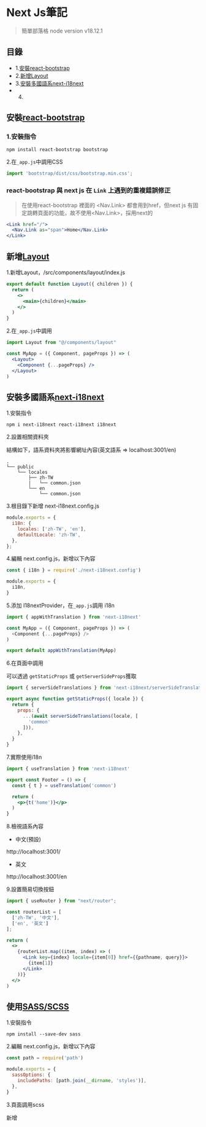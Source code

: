 # Next Js筆記
> 簡單部落格
> node version v18.12.1

## 目錄
* 1.[安裝react-bootstrap](#安裝react-bootstrap)
* 2.[新增Layout](#新增layout)
* 3.[安裝多國語系next-i18next](#安裝多國語系next-i18next)
* 4.

## 安裝[react-bootstrap](https://react-bootstrap.netlify.app/)
### 1.安裝指令
```
npm install react-bootstrap bootstrap
```

2.在`_app.js`中調用CSS
```jsx
import 'bootstrap/dist/css/bootstrap.min.css';
```

### react-bootstrap 與 next js 在 `Link` 上遇到的重複錯誤修正
> 在使用react-bootstrap <Navbar> 裡面的 <Nav.Link> 都會用到href，但next js 有固定跳轉頁面的功能，故不使用<Nav.Link>，採用next的 <Link>

```jsx
<Link href="/">
  <Nav.Link as="span">Home</Nav.Link>
</Link>
```

## 新增[Layout](https://nextjs.org/docs/basic-features/layouts)
1.新增Layout，/src/components/layout/index.js
```jsx
export default function Layout({ children }) {
  return (
    <>
      <main>{children}</main>
    </>
  )
}
```

2.在`_app.js`中調用
```jsx
import Layout from "@/components/layout"

const MyApp = ({ Component, pageProps }) => (
  <Layout>
    <Component {...pageProps} />
  </Layout>
)
```

## 安裝多國語系[next-i18next](https://github.com/i18next/next-i18next)
1.安裝指令
```
npm i next-i18next react-i18next i18next
```

2.設置相關資料夾

結構如下，語系資料夾將影響網址內容(英文語系 => localhost:3001/en)
```
.
└── public
    └── locales
        ├── zh-TW
        |   └── common.json
        └── en
            └── common.json
```

3.根目錄下新增 next-i18next.config.js
```javascript
module.exports = {
  i18n: {
    locales: ['zh-TW', 'en'],
    defaultLocale: 'zh-TW',
  },
};
```
4.編輯 next.config.js，新增以下內容
```javascript
const { i18n } = require('./next-i18next.config')

module.exports = {
  i18n,
}
```

5.添加 I18nextProvider，在`_app.js`調用 i18n
```javascript
import { appWithTranslation } from 'next-i18next'

const MyApp = ({ Component, pageProps }) => (
  <Component {...pageProps} />
)

export default appWithTranslation(MyApp)
```

6.在頁面中調用

可以透過 `getStaticProps` 或 `getServerSideProps`獲取
```jsx
import { serverSideTranslations } from 'next-i18next/serverSideTranslations'

export async function getStaticProps({ locale }) {
  return {
    props: {
      ...(await serverSideTranslations(locale, [
        'common'
      ])),
    },
  }
}
```

7.實際使用i18n
```jsx
import { useTranslation } from 'next-i18next'

export const Footer = () => {
  const { t } = useTranslation('common')

  return (
    <p>{t('home')}</p>
  )
}
```

8.檢視語系內容

* 中文(預設)

http://localhost:3001/

* 英文

http://localhost:3001/en

9.設置簡易切換按鈕

```jsx
import { useRouter } from "next/router";

const routerList = [
  ['zh-TW', '中文'],
  ['en', '英文']
];

return (
  <>
    {routerList.map((item, index) => (
      <Link key={index} locale={item[0]} href={{pathname, query}}>
        {item[1]}
      </Link>
    ))}
  </>
)
```

## 使用[SASS/SCSS](https://nextjs.org/docs/basic-features/built-in-css-support#sass-support)
1.安裝指令
```
npm install --save-dev sass
```

2.編輯 next.config.js，新增以下內容
```js
const path = require('path')

module.exports = {
  sassOptions: {
    includePaths: [path.join(__dirname, 'styles')],
  },
}
```

3.頁面調用scss

新增